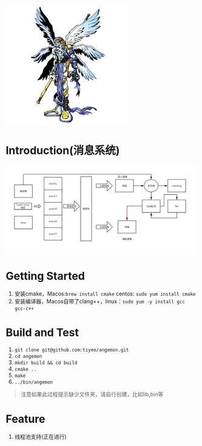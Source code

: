 

![logo](./Angemon.jpg)
# Introduction(消息系统)
![消息系统流程图](./mq.png)

# Getting Started

1. 安装cmake，Macos:`brew install cmake` centos: `sudo yum install cmake`
2. 安装编译器，Macos自带了clang++，linux：`sudo yum -y install gcc gcc-c++`


# Build and Test

1. `git clone git@github.com:tiyee/angemon.git`
2. `cd angemon`
3. `mkdir build && cd build`
4. `cmake ..`
5. `make`
6. `../bin/angemon`

> 注意如果此过程提示缺少文件夹，请自行创建，比如lib,bin等

# Feature

1. 线程池支持(正在进行)
